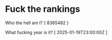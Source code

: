 # Fuck the rankings

Who the hell am I?
{ 8365482 }

What fucking year is it?
[ 2025-01-19T23:00:00Z ]
